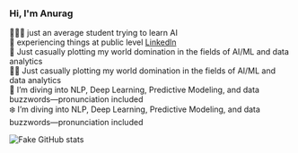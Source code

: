 ### Hi, I'm Anurag 

🧑🏻‍💻 just an average student trying to learn AI <br/>
🌱 experiencing things at public level [Linkedln](https://www.linkedin.com/in/anurag-roy-has-cutome-url/) <br/>
👯 Just casually plotting my world domination in the fields of AI/ML and data analytics <br/>
🛌🏾 Just casually plotting my world domination in the fields of AI/ML and data analytics <br/>
🌻 I’m diving into NLP, Deep Learning, Predictive Modeling, and data buzzwords—pronunciation included <br/>
❄️ I’m diving into NLP, Deep Learning, Predictive Modeling, and data buzzwords—pronunciation included <br/>

![Fake GitHub stats](https://github-readme-stats.vercel.app/api?username=fake&show_icons=true&theme=radical)

